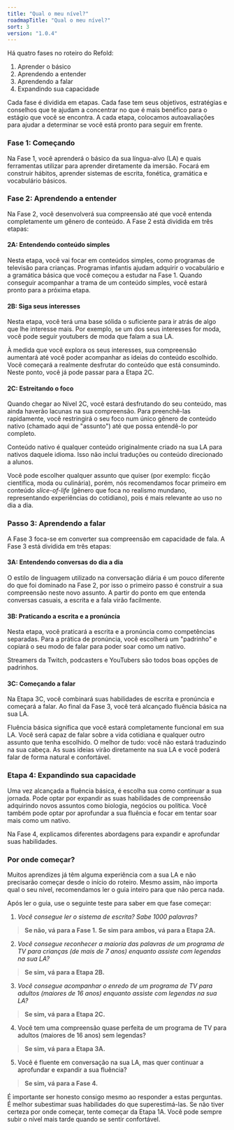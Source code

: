 ```yaml
---
title: "Qual o meu nível?"
roadmapTitle: "Qual o meu nível?"
sort: 3
version: "1.0.4"
---
```


Há quatro fases no roteiro do Refold:
1. Aprender o básico
1. Aprendendo a entender
1. Aprendendo a falar
1. Expandindo sua capacidade

Cada fase é dividida em etapas. Cada fase tem seus objetivos, estratégias e conselhos que te ajudam a concentrar no que é mais benéfico para o estágio que você se encontra. A cada etapa, colocamos autoavaliações para ajudar a determinar se você está pronto para seguir em frente.

### Fase 1: Começando
Na Fase 1, você aprenderá o básico da sua língua-alvo (LA) e quais ferramentas utilizar para aprender diretamente da imersão. Focará em construir hábitos, aprender sistemas de escrita, fonética, gramática e vocabulário básicos.

### Fase 2: Aprendendo a entender
Na Fase 2, você desenvolverá sua compreensão até que você entenda completamente um gênero de conteúdo. A Fase 2 está dividida em três etapas:

#### 2A: Entendendo conteúdo simples
Nesta etapa, você vai focar em conteúdos simples, como programas de televisão para crianças. Programas infantis ajudam adquirir o vocabulário e a gramática básica que você começou a estudar na Fase 1. Quando conseguir acompanhar a trama de um conteúdo simples, você estará pronto para a próxima etapa.

#### 2B: Siga seus interesses
Nesta etapa, você terá uma base sólida o suficiente para ir atrás de algo que lhe interesse mais. Por exemplo, se um dos seus interesses for moda, você pode seguir youtubers de moda que falam a sua LA.

À medida que você explora os seus interesses, sua compreensão aumentará até você poder acompanhar as ideias do conteúdo escolhido. Você começará a realmente desfrutar do conteúdo que está consumindo. Neste ponto, você já pode passar para a Etapa 2C.

#### 2C: Estreitando o foco
Quando chegar ao Nível 2C, você estará desfrutando do seu conteúdo, mas ainda haverão lacunas na sua compreensão. Para preenchê-las rapidamente, você restringirá o seu foco num único gênero de conteúdo nativo (chamado aqui de "assunto") até que possa entendê-lo por completo.

Conteúdo nativo é qualquer conteúdo originalmente criado na sua LA para nativos daquele idioma. Isso não inclui traduções ou conteúdo direcionado a alunos.

Você pode escolher qualquer assunto que quiser (por exemplo: ficção científica, moda ou culinária), porém, nós recomendamos focar primeiro em conteúdo *slice-of-life* (gênero que foca no realismo mundano, representando experiências do cotidiano), pois é mais relevante ao uso no dia a dia.

### Passo 3: Aprendendo a falar
A Fase 3 foca-se em converter sua compreensão em capacidade de fala. A Fase 3 está dividida em três etapas:

#### 3A: Entendendo conversas do dia a dia
O estilo de linguagem utilizado na conversação diária é um pouco diferente do que foi dominado na Fase 2, por isso o primeiro passo é construir a sua compreensão neste novo assunto. A partir do ponto em que entenda conversas casuais, a escrita e a fala virão facilmente.

#### 3B: Praticando a escrita e a pronúncia
Nesta etapa, você praticará a escrita e a pronúncia como competências separadas. Para a prática de pronúncia, você escolherá um "padrinho" e copiará o seu modo de falar para poder soar como um nativo.

Streamers da Twitch, podcasters e YouTubers são todos boas opções de padrinhos.

#### 3C: Começando a falar
Na Etapa 3C, você combinará suas habilidades de escrita e pronúncia e começará a falar. Ao final da Fase 3, você terá alcançado fluência básica na sua LA.

Fluência básica significa que você estará completamente funcional em sua LA. Você será capaz de falar sobre a vida cotidiana e qualquer outro assunto que tenha escolhido. O melhor de tudo: você não estará traduzindo na sua cabeça. As suas ideias virão diretamente na sua LA e você poderá falar de forma natural e confortável.

### Etapa 4: Expandindo sua capacidade
Uma vez alcançada a fluência básica, é escolha sua como continuar a sua jornada. Pode optar por expandir as suas habilidades de compreensão adquirindo novos assuntos como biologia, negócios ou política. Você também pode optar por aprofundar a sua fluência e focar em tentar soar mais como um nativo.

Na Fase 4, explicamos diferentes abordagens para expandir e aprofundar suas habilidades.


### Por onde começar?
Muitos aprendizes já têm alguma experiência com a sua LA e não precisarão começar desde o início do roteiro. Mesmo assim, não importa qual o seu nível, recomendamos ler o guia inteiro para que não perca nada.

Após ler o guia, use o seguinte teste para saber em que fase começar:

1. *Você consegue ler o sistema de escrita? Sabe 1000 palavras?*
> **Se não, vá para a Fase 1.** **Se sim para ambos, vá para a Etapa 2A.**

2. *Você consegue reconhecer a maioria das palavras de um programa de TV para crianças (de mais de 7 anos) enquanto assiste com legendas na sua LA?*
> **Se sim, vá para a Etapa 2B.**

3. *Você consegue acompanhar o enredo de um programa de TV para adultos (maiores de 16 anos) enquanto assiste com legendas na sua LA?*
> **Se sim, vá para a Etapa 2C.**

4. Você tem uma compreensão quase perfeita de um programa de TV para adultos (maiores de 16 anos) sem legendas?
> **Se sim, vá para a Etapa 3A.**

5. Você é fluente em conversação na sua LA, mas quer continuar a aprofundar e expandir a sua fluência?
> **Se sim, vá para a Fase 4.**

É importante ser honesto consigo mesmo ao responder a estas perguntas. É melhor subestimar suas habilidades do que superestimá-las. Se não tiver certeza por onde começar, tente começar da Etapa 1A. Você pode sempre subir o nível mais tarde quando se sentir confortável.

